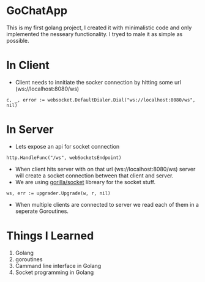 # GoChatApp
This is my first golang project, I created it with minimalistic code and only implemented the nesseary functionality. I tryed to male it as simple as possible. 

# In Client
* Client needs to innitiate the socker connection by hitting some url (ws://localhost:8080/ws) 
```golang
c, _, error := websocket.DefaultDialer.Dial("ws://localhost:8080/ws", nil)
```

# In Server
* Lets expose an api for socket connection
```golang
http.HandleFunc("/ws", webSocketsEndpoint)
```
* When client hits server with on that url (ws://localhost:8080/ws) server will create a socket connection between that client and server.
* We are using [gorilla/socket](https://www.gorillatoolkit.org/pkg/websocke) libreary for the socket stuff.
```golang
ws, err := upgrader.Upgrade(w, r, nil)
```
* When multiple clients are connected to server we read each of them in a seperate Goroutines.

# Things I Learned
1. Golang
2. goroutines 
3. Cammand line interface in Golang
4. Socket programming in Golang   
